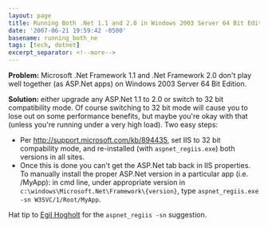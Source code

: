 ```yaml
---
layout: page
title: Running Both .Net 1.1 and 2.0 in Windows 2003 Server 64 Bit Edition
date: '2007-06-21 19:59:42 -0500'
basename: running_both_ne
tags: [tech, dotnet]
excerpt_separator: <!--more-->
---
```


**Problem:** Microsoft .Net Framework 1.1 and .Net Framework 2.0 don't play well
together (as ASP.Net apps) on Windows 2003 Server 64 Bit Edition.

**Solution:** either upgrade any ASP.Net 1.1 to 2.0 or switch to 32 bit
compatibility mode. Of course switching to 32 bit mode will cause you to lose
out on some performance benefits, but maybe you're okay with that (unless you're
running under a very high load). Two easy steps:

<!--more-->

* Per <a
  href="http://support.microsoft.com/kb/894435">http://support.microsoft.com/kb/894435</a>,
  set IIS to 32 bit compability mode, and re-installed (with
  `aspnet_regiis.exe`) both versions in all sites.
* Once this is done you can't get the ASP.Net tab back in IIS properties. To
  manually install the proper ASP.Net version in a particular app (i.e. /MyApp):
  in cmd line, under appropriate version in
  `c:\windows\Microsoft.Net\Framework\{version}`, type `aspnet_regiis.exe -sn
  W3SVC/1/Root/MyApp`.

Hat tip to <a href="http://www.egilh.com/blog/archive/2005/03/17/602.aspx">Egil
Hogholt</a> for the `aspnet_regiis -sn` suggestion.
